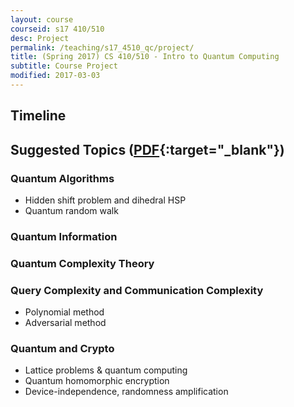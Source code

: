 ```yaml
---
layout: course
courseid: s17 410/510
desc: Project
permalink: /teaching/s17_4510_qc/project/
title: (Spring 2017) CS 410/510 - Intro to Quantum Computing
subtitle: Course Project
modified: 2017-03-03
---
```

<!--<p style="text-align: center;"> <a href="{{base}}/teaching/s17_4510_qc/project.pdf" target="_blank">PDF</a></p> -->

## Timeline 


## Suggested Topics ([PDF]({{base}}/teaching/s17_4510_qc/project.pdf){:target="_blank"})

### Quantum Algorithms 

*  Hidden shift problem and dihedral HSP
*  Quantum random walk 

### Quantum Information 

### Quantum Complexity Theory  

### Query Complexity and Communication Complexity 

* Polynomial method 
* Adversarial method

### Quantum and Crypto
*  Lattice problems & quantum computing 
*  Quantum homomorphic encryption 
*  Device-independence, randomness amplification
